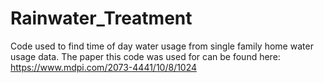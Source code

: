 # Rainwater_Treatment
Code used to find time of day water usage from single family home water usage data. 
The paper this code was used for can be found here: https://www.mdpi.com/2073-4441/10/8/1024
